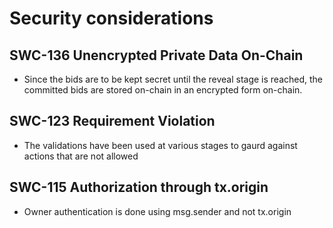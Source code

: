 # Security considerations

## SWC-136 Unencrypted Private Data On-Chain

- Since the bids are to be kept secret until the reveal stage is reached, the committed bids are stored on-chain in an encrypted form on-chain.

## SWC-123 Requirement Violation

- The validations have been used at various stages to gaurd against actions that are not allowed

## SWC-115 Authorization through tx.origin

- Owner authentication is done using msg.sender and not tx.origin
